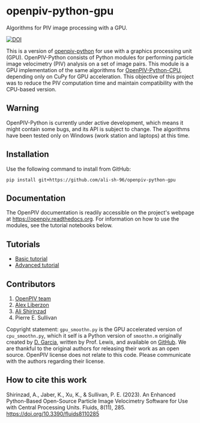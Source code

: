 # openpiv-python-gpu
Algorithms for PIV image processing with a GPU.

[![DOI](https://zenodo.org/badge/670884759.svg)](https://zenodo.org/badge/latestdoi/670884759)

This is a version of [openpiv-python](https://github.com/OpenPIV/openpiv-python) for use with a graphics processing unit (GPU). OpenPIV-Python consists of Python modules for performing particle image velocimetry (PIV) analysis on a set of  image pairs. This module is a GPU implementation of the same algorithms for [OpenPIV-Python-CPU](https://github.com/ali-sh-96/openpiv-python-cpu), depending only on CuPy for GPU acceleration. This objective of this project was to reduce the PIV computation time and maintain compatibility with the CPU-based version.

## Warning
OpenPIV-Python is currently under active development, which means it might contain some bugs, and its API is subject to change. The algorithms have been tested only on Windows (work station and laptops) at this time.

## Installation
Use the following command to install from GitHub:

    pip install git+https://github.com/ali-sh-96/openpiv-python-gpu

## Documentation
The OpenPIV documentation is readily accessible on the project's webpage at https://openpiv.readthedocs.org. For information on how to use the modules, see the tutorial notebooks below.

## Tutorials
- [Basic tutorial](https://colab.research.google.com/github/ali-sh-96/openpiv-python-cpu/blob/main/openpiv_gpu/tutorials/openpiv_python_cpu_tutorial.ipynb)
- [Advanced tutorial](https://colab.research.google.com/github/ali-sh-96/openpiv-python-cpu/blob/main/openpiv_gpu/tutorials/openpiv_python_cpu_advanced_tutorial.ipynb)

## Contributors
1. [OpenPIV team](https://groups.google.com/forum/#!forum/openpiv-users)
2. [Alex Liberzon](https://github.com/alexlib)
3. [Ali Shirinzad](https://github.com/ali-sh-96)
4. Pierre E. Sullivan

Copyright statement: `gpu_smoothn.py` is the GPU accelerated version of `cpu_smoothn.py`, which it self is a Python version of `smoothn.m` originally created by
[D. Garcia](https://de.mathworks.com/matlabcentral/fileexchange/25634-smoothn), written by Prof. Lewis, and available on
[GitHub](https://github.com/profLewis/geogg122/blob/master/Chapter5_Interpolation/python/smoothn.py). We are thankful to the original authors for
releasing their work as an open source. OpenPIV license does not relate to this code. Please communicate with the
authors regarding their license.

## How to cite this work

Shirinzad, A., Jaber, K., Xu, K., & Sullivan, P. E. (2023). An Enhanced Python-Based Open-Source Particle Image Velocimetry Software for Use with Central Processing Units. Fluids, 8(11), 285. https://doi.org/10.3390/fluids8110285